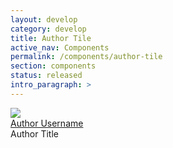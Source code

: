 ```yaml
---
layout: develop
category: develop
title: Author Tile
active_nav: Components
permalink: /components/author-tile
section: components
status: released
intro_paragraph: >
---
```


  <div class="rhd-c-author--tile">
    <span class="rhd-c-author--tile-hero">
      <img src="{{site.baseurl}}/assets/uploads/rhd-default-user-visual.svg" />
    </span>
    <div class="rhd-c-author--tile-info">
      <div class="rhd-c-author--tile-name">
        <a href="#">Author Username</a>
      </div>
      <div class="rhd-c-author--tile-title">Author Title</div>
    </div>
  </div>
